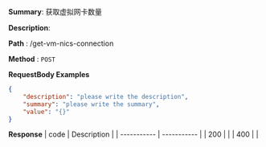 **Summary**: 获取虚拟网卡数量

**Description**: 

**Path** : /get-vm-nics-connection

**Method** : `POST`



**RequestBody Examples** 

```json
{
    "description": "please write the description",
    "summary": "please write the summary",
    "value": "{}"
}
```

**Response**
| code      | Description |
| ----------- | ----------- |
|  200   |       |
|  400   |       |

